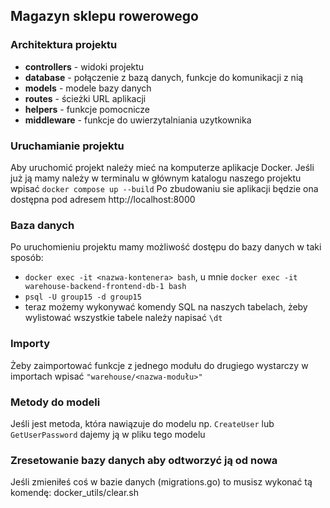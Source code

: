 ## Magazyn sklepu rowerowego

### Architektura projektu

- **controllers** - widoki projektu
- **database** - połączenie z bazą danych, funkcje do komunikacji z nią
- **models** - modele bazy danych
- **routes** - ścieżki URL aplikacji
- **helpers** - funkcje pomocnicze
- **middleware** - funkcje do uwierzytalniania uzytkownika


### Uruchamianie projektu

Aby uruchomić projekt należy mieć na komputerze aplikacje Docker.
Jeśli już ją mamy należy w terminalu w głównym katalogu naszego projektu wpisać `docker compose up --build`
Po zbudowaniu sie aplikacji będzie ona dostępna pod adresem http://localhost:8000

### Baza danych

Po uruchomieniu projektu mamy możliwość dostępu do bazy danych w taki sposób:
- `docker exec -it <nazwa-kontenera> bash`, u mnie `docker exec -it warehouse-backend-frontend-db-1 bash`
- `psql -U group15 -d group15`
- teraz możemy wykonywać komendy SQL na naszych tabelach, żeby wylistować wszystkie tabele należy napisać `\dt`


### Importy

Żeby zaimportować funkcje z jednego modułu do drugiego wystarczy w importach wpisać `"warehouse/<nazwa-modułu>"`

### Metody do modeli

Jeśli jest metoda, która nawiązuje do modelu np. `CreateUser` lub `GetUserPassword` dajemy ją w pliku tego modelu

### Zresetowanie bazy danych aby odtworzyć ją od nowa

Jeśli zmieniłeś coś w bazie danych (migrations.go) to musisz wykonać tą komendę: docker_utils/clear.sh
